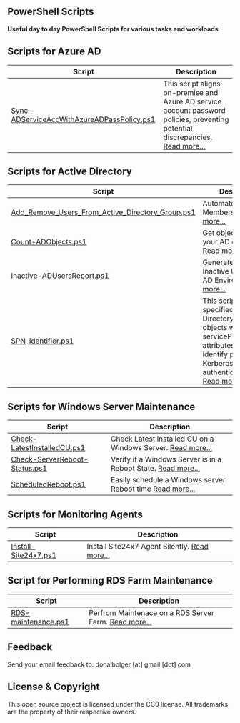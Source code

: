 PowerShell Scripts
-------------------------------------

**Useful day to day PowerShell Scripts for various tasks and workloads**

Scripts for Azure AD
-----------------------------

| Script                                               | Description                                                                                     |
| ---------------------------------------------------- | ----------------------------------------------------------------------------------------------- |
| [Sync-ADServiceAccWithAzureADPassPolicy.ps1](AzureAD/Sync-ADServiceAccWithAzureADPassPolicy.ps1)           | This script aligns on-premise and Azure AD service account password policies, preventing potential discrepancies. [Read more...](Docs/Sync-ADServiceAccWithAzureADPassPolicy.md)                  |

Scripts for Active Directory
-----------------------------

| Script                                               | Description                                                                                     |
| ---------------------------------------------------- | ----------------------------------------------------------------------------------------------- |
| [Add_Remove_Users_From_Active_Directory_Group.ps1](ActiveDirectory/Add_Remove_Users_From_Active_Directory_Group.ps1)           | Automate AD Group Membership. [Read more...](Docs/Add_Remove_Users_From_Active_Directory_Group.md)                  |
| [Count-ADObjects.ps1](ActiveDirectory/Count-ADObjects.ps1)           | Get object count of your AD environment. [Read more...](Docs/Count-ADObjects.md)                  |
| [Inactive-ADUsersReport.ps1](ActiveDirectory/Inactive-ADUsersReport.ps1)           | Generate a Report of Inactive Users in your AD Environment [Read more...](Docs/Inactive-ADUsersReport.md)                  |
| [SPN_Identifier.ps1](ActiveDirectory/SPN_Identifier.ps1)           | This script scans a specified Active Directory OU for objects with servicePrincipalName attributes to help identify potential Kerberos authentication issues [Read more...](Docs/SPN_Identifier.md)                  |

Scripts for Windows Server Maintenance
-----------------------------

| Script                                               | Description                                                                                     |
| ---------------------------------------------------- | ----------------------------------------------------------------------------------------------- |
| [Check-LatestInstalledCU.ps1](Server-Maintenance/Check-LatestInstalledCU.ps1)           | Check Latest installed CU on a Windows Server. [Read more...](Docs/Check-LatestInstalledCU.md)                  |
| [Check-ServerReboot-Status.ps1](Server-Maintenance/Check-ServerReboot-Status.ps1)           | Verify if a Windows Server is in a Reboot State. [Read more...](Docs/Check-ServerReboot-Status.md)                  |
| [ScheduledReboot.ps1](Server-Maintenance/ScheduledReboot.ps1)           | Easily schedule a Windows server Reboot time [Read more...](Docs/ScheduledReboot.md)                  |

Scripts for Monitoring Agents
-----------------------------

| Script                                               | Description                                                                                     |
| ---------------------------------------------------- | ----------------------------------------------------------------------------------------------- |
| [Install-Site24x7.ps1](Install-Site24x7/Install-Site24x7.ps1)           | Install Site24x7 Agent Silently. [Read more...](Docs/Install-Site24x7.md)                  |

Script for Performing RDS Farm Maintenance
-----------------------------------------

| Script                                               | Description                                                                                     |
| ---------------------------------------------------- | ----------------------------------------------------------------------------------------------- |
| [RDS-maintenance.ps1](RDS-Maintenance/RDS_Maintenance.ps1)           | Perfrom Maintenace on a RDS Server Farm. [Read more...](Docs/RDS-Maintenace.md)                  |

Feedback
--------
Send your email feedback to: donalbolger [at] gmail [dot] com

License & Copyright
-------------------
This open source project is licensed under the CC0 license. All trademarks are the property of their respective owners.